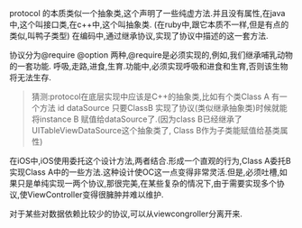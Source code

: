 protocol 的本质类似一个抽象类,这个声明了一些纯虚方法.并且没有属性,在java中,这个叫接口类,在c++中,这个叫抽象类. (在ruby中,跟它本质不一样,但是有点的类似,叫鸭子类型) 在编码中,通过继承协议,实现了协议中描述的这一套方法.

协议分为@require @option 两种,@require是必须实现的,例如,我们继承哺乳动物的一套功能. 呼吸,走路,进食,生育.功能中,必须实现呼吸和进食和生育,否则该生物将无法生存. 

>猜测:protocol在底层实现中应该是C++的抽象类,比如有个类Class A 有一个方法  id<UITableViewDataSource> dataSource
只要ClassB 实现了协议(类似继承抽象类)时候就能将instance B 赋值给dataSource了.(因为class B已经继承了UITableViewDataSource这个抽象类了,
Class B作为子类能赋值给基类属性) 

在iOS中,iOS使用委托这个设计方法,两者结合.形成一个直观的行为,Class A委托B实现Class A中的一些方法.这种设计使OC这一点变得非常灵活.但是,必须吐槽,如果只是单纯实现一两个协议,那很完美,在某些复杂的情况下,由于需要实现多个协议,使ViewController变得很臃肿并难以维护.

对于某些对数据依赖比较少的协议,可以从viewcongroller分离开来.
